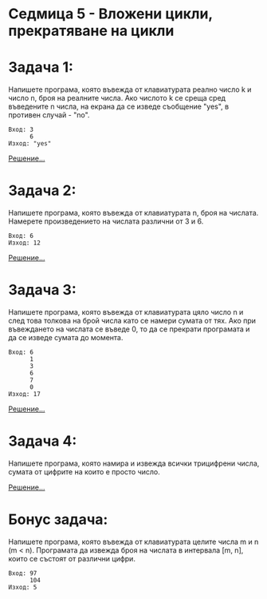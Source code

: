 # Седмица 5 - Вложени цикли, прекратяване на цикли

Задача 1:
=
Напишете програма, която въвежда от клавиатурата реално число k и число n, броя на реалните числа. Ако числото k се среща сред въведените n числа, на екрана да се изведе съобщение "yes", в противен случай - "no".
```
Вход: 3
      6
Изход: "yes"
```
[Решение...](https://github.com/AleksandrinaKovachka/Introduction-to-programming-2021-2022/blob/main/Week05/Tasks/Task1)

Задача 2:
=
Напишете програма, която въвежда от клавиатурата n, броя на числата. Намерете произведението на числата различни от 3 и 6.
```
Вход: 6
Изход: 12
```
[Решение...](https://github.com/AleksandrinaKovachka/Introduction-to-programming-2021-2022/blob/main/Week05/Tasks/Taks2)

Задача 3:
=
Напишете програма, която въвежда от клавиатурата цяло число n и след това толкова на брой числа като се намери сумата от тях. Ако при въвеждането на числата се въведе 0, то да се прекрати програмата и да се изведе сумата до момента.
```
Вход: 6
      1
      3
      6
      7
      0
Изход: 17
```
[Решение...](https://github.com/AleksandrinaKovachka/Introduction-to-programming-2021-2022/blob/main/Week05/Tasks/Task3)

Задача 4:
=
Напишете програма, която намира и извежда всички трицифрени числа, сумата от цифрите на които е просто число.

[Решение...](https://github.com/AleksandrinaKovachka/Introduction-to-programming-2021-2022/blob/main/Week05/Tasks/Task4)

Бонус задача:
=
Напишете програма, която въвежда от клавиатурата цeлите числа m и n (m < n). Програмата да извежда броя на числата в интервала [m, n], които се състоят от различни цифри.
```
Вход: 97
      104
Изход: 5
```
